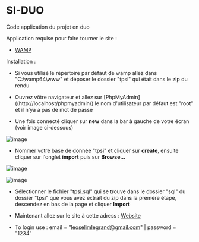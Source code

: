 # SI-DUO
Code application du projet en duo 

Application requise pour faire tourner le site :

 - [WAMP](https://www.wampserver.com/)

Installation :

- Si vous utilisé le répertoire par défaut de wamp allez dans "C:\wamp64\www" et déposer le dossier "tpsi" qui était dans le zip du rendu

- Ouvrez vôtre navigateur et allez sur [PhpMyAdmin]((http://localhost/phpmyadmin/) le nom d'utilisateur par défaut est "root" et il n'ya a pas de mot de passe

- Une fois connecté cliquer sur **new** dans la bar à gauche de votre écran (voir image ci-dessous)

![image](https://user-images.githubusercontent.com/104253037/231126405-047a2b81-9604-439c-8fc5-65f3a7e55208.png)

- Nommer votre base de donnée "tpsi" et cliquer sur **create**, ensuite cliquer sur l'onglet **import** puis sur **Browse...**

![image](https://user-images.githubusercontent.com/104253037/231128415-92753bba-98a0-4795-ac50-ecfadaa2e1ad.png)

![image](https://user-images.githubusercontent.com/104253037/231129730-d7fd2b2e-f1e6-4518-a85b-9b91159d5d67.png)

- Sélectionner le fichier "tpsi.sql" qui se trouve dans le dossier "sql" du dossier "tpsi" que vous avez extrait du zip dans la premère étape, descendez en bas de la page et cliquer **Import**

- Maintenant allez sur le site à cette adress : [Website](http://localhost/tpsi)  

- To login use : email = "leoselimlegrand@gmail.com" | password = "1234"
